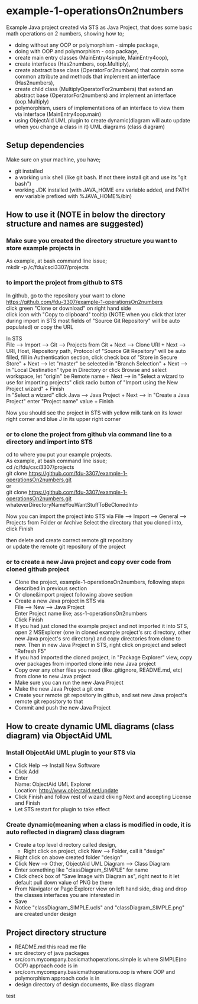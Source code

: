 # example-1-operationsOn2numbers
Example Java project created via STS as Java Project, that does some basic math operations on 2 numbers, showing how to;
- doing without any OOP or polymorphism - simple package,
- doing with OOP and polymorphism - oop package,
- create main entry classes (MainEntry4simple, MainEntry4oop),
- create interfaces (Has2numbers, oop.Multiply), 
- create abstract base class (OperatorFor2numbers) that contain some common attribute and methods that implement an interface (Has2numbers),
- create child class (MultiplyOperatorFor2numbers) that extend an abstract base (OperatorFor2numbers) and implement an interface (oop.Multiply)
- polymorphism, users of implementations of an interface to view them via interface (MainEntry4oop.main)
- using ObjectAid UML plugin to create dynamic(diagram will auto update when you change a class in it) UML diagrams (class diagram)

## Setup dependencies
Make sure on your machine, you have;
- git installed
- a working unix shell (like git bash. If not there install git and use its "git bash")
- working JDK installed (with JAVA_HOME env variable added, and PATH env variable prefixed with %JAVA_HOME%/bin)

## How to use it  (NOTE in below the directory structure and names are suggested)
### Make sure you created the directory structure you want to store example projects in
As example, at bash command line issue;<br>
mkdir -p /c/fdu/csci3307/projects

### to import the project from github to STS
In github, go to the repository your want to clone<br>
https://github.com/fdu-3307/example-1-operationsOn2numbers <br>
click green "Clone or download" on right hand side<br>
click icon with "Copy to clipboard" tooltip (NOTE when you click that later during import in STS most fields of "Source Git Repository" will be auto populated) or copy the URL

In STS<br>
File --> Import --> Git --> Projects from Git + Next --> Clone URI + Next --> URI, Host, Repository path, Protocol of "Source Git Repsitory" will be auto filled, fill in Authentication section, click check box of "Store in Secure Store" + Next --> let "master" be selected in "Branch Selection" + Next --> in "Local Destination" type in Directory or click Browse and select workspace, let "origin" be Remote name + Next  --> in "Select a wizard to use for importing projects" click radio button of "Import using the New Project wizard" + Finish<br>
in "Select a wizard" click Java --> Java Project + Next --> in "Create a Java Project" enter "Project name" value + Finish

Now you should see the project in STS with yellow milk tank on its lower right corner and blue J in its upper right corner  

### or to clone the project from github via command line to a directory and import into STS
cd to where you put your example projects.<br>
As example, at bash command line issue;<br>
cd /c/fdu/csci3307/projects <br>
git clone https://github.com/fdu-3307/example-1-operationsOn2numbers.git <br>
or<br>
git clone https://github.com/fdu-3307/example-1-operationsOn2numbers.git  whateverDirectoryNameYouWantStuffToBeClonedInto

Now you can import the project into STS via
File --> Import --> General --> Projects from Folder or Archive
Select the directory that you cloned into, click Finish 

then delete and create correct remote git repository <br>
or update the remote git repository of the project

### or to create a new Java project and copy over code from cloned github project
- Clone the project, example-1-operationsOn2numbers, following steps described in previous section
- Or clone&import project following above section
- Create a new Java project in STS via<br>
File --> New --> Java Project <br>
Enter Project name like; ass-1-operationsOn2numbers <br>
Click Finish
- If you had just cloned the example project and not imported it into STS, open 2 MSExplorer (one in cloned example project's src directory, other new Java project's src directory) and copy directories from clone to new. Then in new Java Project in STS, right click on project and select "Refresh  F5"
- If you had imported the cloned project, in "Package Explorer" view, copy over packages from imported clone into new Java project
- Copy over any other files you need (like .gitignore, README.md, etc) from clone to new Java project
- Make sure you can run the new Java Project
- Make the new Java Project a git one
- Create your remote git repository in github, and set new Java project's remote git repository to that
- Commit and push the new Java Project

## How to create dynamic UML diagrams (class diagram) via ObjectAid UML
### Install ObjectAid UML plugin to your STS via
- Click Help --> Install New Software
- Click Add
- Enter
<br> Name: ObjectAid UML Explorer
<br> Location: http://www.objectaid.net/update
- Click Finish and follow rest of wizard cliking Next and accepting License and Finish
- Let STS restart for plugin to take effect

### Create dynamic(meaning when a class is modified in code, it is auto reflected in diagram) class diagram
- Create a top level directory called design, 
    - Right click on project, click New --> Folder, call it "design"
- Right click on above created folder "design"
- Click New --> Other, ObjectAid UML Diagram --> Class Diagram
- Enter something like "classDiagram_SIMPLE" for name
- Click check box of "Save Image with Diagram as", right next to it let default pull down value of PNG be there
- From Navigator or Page Explorer view on left hand side, drag and drop the classes interfaces you are interested in
- Save
- Notice "classDiagram_SIMPLE.ucls" and "classDiagram_SIMPLE.png" are created under design

## Project directory structure
- README.md this read me file
- src directory of java packages
- src/com.mycompany.basicmathoperations.simple is where SIMPLE(no OOP) approach code is in
- src/com.mycompany.basicmathoperations.oop is where OOP and polymorphism approach code is in
- design directory of design documents, like class diagram

test
